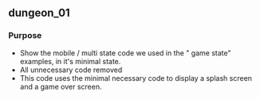 ## dungeon_01

### Purpose 

- Show the mobile / multi state code we used in the " game state" examples, in it's minimal state.
- All unnecessary code removed
- This code uses the minimal necessary code to display a splash screen and a game over screen.
